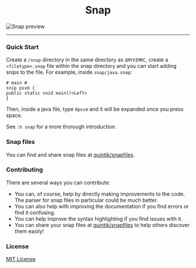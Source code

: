 
<h1 align="center">Snap</h1>
<img src="https://i.imgur.com/f6f4pxV.gif" alt="Snap preview"/>

---

### Quick Start

Create a `/snap` directory in the same directory as `$MYVIMRC`, create a
`<filetype>.snap` file within the snap directory and you can start adding snips
to the file. For example, inside `snap/java.snap`:

```
# main #
snip psvm {
public static void main()<Left>
}
```

Then, inside a java file, type `0psvm` and it will be expanded once you press
space.

See `:h snap` for a more thorough introduction.

### Snap files

You can find and share snap files at
[quintik/snapfiles](https://github.com/quintik/snapfiles).

### Contributing

There are several ways you can contribute:
- You can, of course, help by directly making improvements to the code. The
  parser for snap files in particular could be much better.
- You can also help with improving the documentation if you find errors or
  find it confusing.
- You can help improve the syntax highlighting if you find issues with it.
- You can share your snap files at
  [quintik/snapfiles](https://github.com/quintik/snapfiles) to help others
  discover them easily!

### License

[MIT License](https://github.com/quintik/snap.vim/blob/master/LICENSE)

